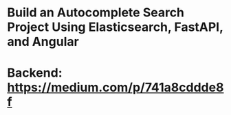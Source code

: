 # Build an Autocomplete Search Project Using Elasticsearch, FastAPI, and Angular

# Backend: https://medium.com/p/741a8cddde8f
